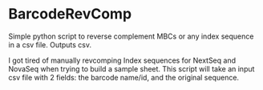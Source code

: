 # BarcodeRevComp
Simple python script to reverse complement MBCs or any index sequence in a csv file. Outputs csv.


I got tired of manually revcomping Index sequences for NextSeq and NovaSeq when trying to build a sample sheet. This script will take an input csv file with 2 fields: the barcode name/id, and the original sequence. 
